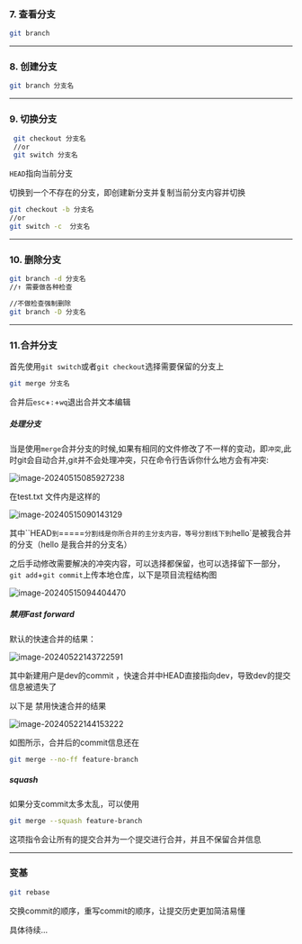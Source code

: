 ### 7. 查看分支

```bash
git branch
```

---

### 8. 创建分支

```bash
git branch 分支名
```

---

### 9. 切换分支

```bash
 git checkout 分支名
 //or
 git switch 分支名
```

`HEAD`指向当前分支

切换到一个不存在的分支，即创建新分支并复制当前分支内容并切换

```bash
git checkout -b 分支名 
//or
git switch -c  分支名
```

---

### 10. 删除分支

```bash
git branch -d 分支名
//↑ 需要做各种检查

//不做检查强制删除
git branch -D 分支名
```

---

### 11.合并分支

首先使用`git switch`或者`git checkout`选择需要保留的分支上

```bash
git merge 分支名
```

合并后`esc`+`:`+`wq`退出合并文本编辑

#####  处理分支

当是使用`merge`合并分支的时候,如果有相同的文件修改了不一样的变动，即`冲突`,此时git会自动合并,git并不会处理冲突，只在命令行告诉你什么地方会有冲突:

![image-20240515085927238](https://yee-1312555989.cos.ap-guangzhou.myqcloud.com//blogimage-20240515085927238.webp)



在test.txt 文件内是这样的

![image-20240515090143129](https://yee-1312555989.cos.ap-guangzhou.myqcloud.com//blogimage-20240515090143129.webp)

其中``HEAD`到`=====`分割线是你所合并的主分支内容，等号分割线下到`hello`是被我合并的分支（hello 是我合并的分支名）

之后手动修改需要解决的冲突内容，可以选择都保留，也可以选择留下一部分，`git add`+`git commit`上传本地仓库，以下是项目流程结构图

![image-20240515094404470](https://yee-1312555989.cos.ap-guangzhou.myqcloud.com//blogimage-20240515094404470.webp)

##### 禁用Fast forward

默认的快速合并的结果：

![image-20240522143722591](https://yee-1312555989.cos.ap-guangzhou.myqcloud.com//blogimage-20240522143722591.webp)

其中新建用户是dev的commit ，快速合并中HEAD直接指向dev，导致dev的提交信息被遗失了

以下是 禁用快速合并的结果

![image-20240522144153222](https://yee-1312555989.cos.ap-guangzhou.myqcloud.com//blogimage-20240522144153222.webp)

如图所示，合并后的commit信息还在

```sh
git merge --no-ff feature-branch
```

##### squash

如果分支commit太多太乱，可以使用

```sh
git merge --squash feature-branch

```

这项指令会让所有的提交合并为一个提交进行合并，并且不保留合并信息





---



### 变基

```bash
git rebase 
```

交换commit的顺序，重写commit的顺序，让提交历史更加简洁易懂

具体待续...
